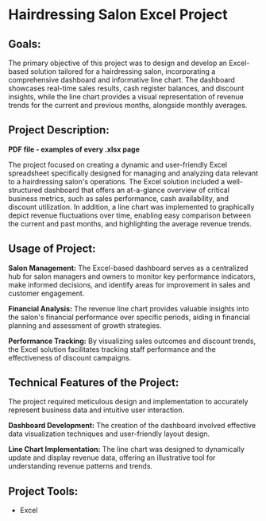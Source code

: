 # Hairdressing Salon Excel Project
## Goals:
The primary objective of this project was to design and develop an Excel-based solution tailored for a hairdressing salon, incorporating a comprehensive dashboard and informative line chart. The dashboard showcases real-time sales results, cash register balances, and discount insights, while the line chart provides a visual representation of revenue trends for the current and previous months, alongside monthly averages.

## Project Description:
**PDF file - examples of every .xlsx page**

The project focused on creating a dynamic and user-friendly Excel spreadsheet specifically designed for managing and analyzing data relevant to a hairdressing salon's operations. The Excel solution included a well-structured dashboard that offers an at-a-glance overview of critical business metrics, such as sales performance, cash availability, and discount utilization. In addition, a line chart was implemented to graphically depict revenue fluctuations over time, enabling easy comparison between the current and past months, and highlighting the average revenue trends.

## Usage of Project:
**Salon Management:** The Excel-based dashboard serves as a centralized hub for salon managers and owners to monitor key performance indicators, make informed decisions, and identify areas for improvement in sales and customer engagement.

**Financial Analysis:** The revenue line chart provides valuable insights into the salon's financial performance over specific periods, aiding in financial planning and assessment of growth strategies.

**Performance Tracking:** By visualizing sales outcomes and discount trends, the Excel solution facilitates tracking staff performance and the effectiveness of discount campaigns.

## Technical Features of the Project:
The project required meticulous design and implementation to accurately represent business data and intuitive user interaction.

**Dashboard Development:** The creation of the dashboard involved effective data visualization techniques and user-friendly layout design.

**Line Chart Implementation:** The line chart was designed to dynamically update and display revenue data, offering an illustrative tool for understanding revenue patterns and trends.

## Project Tools:

- Excel
